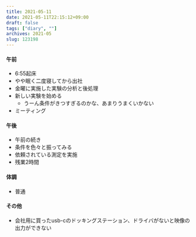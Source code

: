 ```yaml
---
title: 2021-05-11
date: 2021-05-11T22:15:12+09:00
draft: false
tags: ["diary", ""]
archives: 2021-05
slug: 123198
---
```

#### 午前
- 6:55起床
- やや眠く二度寝してから出社
- 金曜に実施した実験の分析と後処理
- 新しい実験を始める
  - うーん条件がきつすぎるのかな、あまりうまくいかない
- ミーティング
#### 午後
- 午前の続き
- 条件を色々と振ってみる
- 依頼されている測定を実施
- 残業2時間
#### 体調
- 普通
#### その他
- 会社用に買ったusb-cのドッキングステーション、ドライバがないと映像の出力ができない